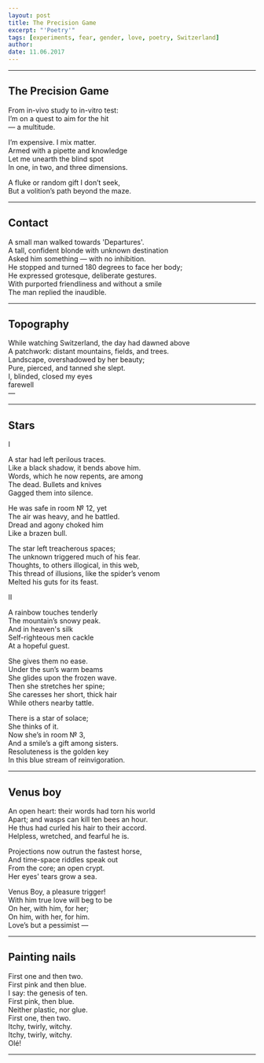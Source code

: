 ```yaml
---
layout: post
title: The Precision Game
excerpt: "'Poetry'"
tags: [experiments, fear, gender, love, poetry, Switzerland]
author: 
date: 11.06.2017
---
```


---

## The Precision Game

From in-vivo study to in-vitro test:  
I’m on a quest to aim for the hit  
&#8212; a multitude.    

I’m expensive. I mix matter.  
Armed with a pipette and knowledge  
Let me unearth the blind spot  
In one, in two, and three dimensions.  

A fluke or random gift I don’t seek,  
But a volition’s path beyond the maze. 

---

## Contact

A small man walked towards 'Departures'.  
A tall, confident blonde with unknown destination  
Asked him something &#8212; with no inhibition.  
He stopped and turned 180 degrees to face her body;  
He expressed grotesque, deliberate gestures.   
With purported friendliness and without a smile  
The man replied the inaudible. 

---

## Topography

While watching Switzerland, the day had dawned above  
A patchwork: distant mountains, fields, and trees.  
Landscape, overshadowed by her beauty;  
Pure, pierced, and tanned she slept.  
I, blinded, closed my eyes  
farewell  
&#8212;   

---

## Stars

I

A star had left perilous traces.  
Like a black shadow, it bends above him.  
Words, which he now repents, are among  
The dead. Bullets and knives  
Gagged them into silence.   

He was safe in room № 12, yet  
The air was heavy, and he battled.  
Dread and agony choked him  
Like a brazen bull.  

The star left treacherous spaces;   
The unknown triggered much of his fear.   
Thoughts, to others illogical, in this web,  
This thread of illusions, like the spider’s venom   
Melted his guts for its feast.  

II

A rainbow touches tenderly   
The mountain’s snowy peak.  
And in heaven's silk  
Self-righteous men cackle  
At a hopeful guest.  

She gives them no ease.  
Under the sun’s warm beams  
She glides upon the frozen wave.  
Then she stretches her spine;  
She caresses her short, thick hair  
While others nearby tattle.   

There is a star of solace;   
She thinks of it.  
Now she’s in room № 3,  
And a smile’s a gift among sisters.  
Resoluteness is the golden key  
In this blue stream of reinvigoration.    

---

## Venus boy

An open heart: their words had torn his world  
Apart; and wasps can kill ten bees an hour.  
He thus had curled his hair to their accord.    
Helpless, wretched, and fearful he is.  

Projections now outrun the fastest horse,  
And time-space riddles speak out  
From the core; an open crypt.   
Her eyes' tears grow a sea.  

Venus Boy, a pleasure trigger!  
With him true love will beg to be  
On her, with him, for her;  
On him, with her, for him.  
Love’s but a pessimist &#8212; 

---

## Painting nails

First one and then two.  
First pink and then blue.   
I say: the genesis of ten.  
First pink, then blue.  
Neither plastic, nor glue.  
First one, then two.  
Itchy, twirly, witchy.  
Itchy, twirly, witchy.  
Olé!

---
